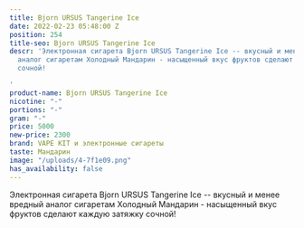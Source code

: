 ```yaml
---
title: Bjorn URSUS Tangerine Ice
date: 2022-02-23 05:48:00 Z
position: 254
title-seo: Bjorn URSUS Tangerine Ice
descr: 'Электронная сигарета Bjorn URSUS Tangerine Ice -- вкусный и менее вредный
  аналог сигаретам Холодный Мандарин - насыщенный вкус фруктов сделают каждую затяжку
  сочной!

'
product-name: Bjorn URSUS Tangerine Ice
nicotine: "-"
portions: "-"
gram: "-"
price: 5000
new-price: 2300
brand: VAPE KIT и электронные сигареты
taste: Мандарин
image: "/uploads/4-7f1e09.png"
has_availability: false
---
```


Электронная сигарета Bjorn URSUS Tangerine Ice -- вкусный и менее вредный аналог сигаретам Холодный Мандарин - насыщенный вкус фруктов сделают каждую затяжку сочной!

